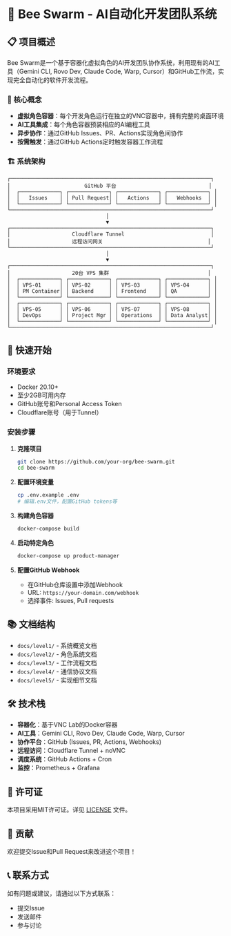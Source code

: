 # 🐝 **Bee Swarm - AI自动化开发团队系统**

## 📋 **项目概述**

Bee Swarm是一个基于容器化虚拟角色的AI开发团队协作系统，利用现有的AI工具（Gemini CLI, Rovo Dev, Claude Code, Warp, Cursor）和GitHub工作流，实现完全自动化的软件开发流程。

### 🎯 **核心概念**
- **虚拟角色容器**：每个开发角色运行在独立的VNC容器中，拥有完整的桌面环境
- **AI工具集成**：每个角色容器预装相应的AI编程工具
- **异步协作**：通过GitHub Issues、PR、Actions实现角色间协作
- **按需触发**：通过GitHub Actions定时触发容器工作流程

### 🏗️ **系统架构**
```
┌─────────────────────────────────────────────────────────────────┐
│                        GitHub 平台                              │
│  ┌─────────────┐ ┌─────────────┐ ┌─────────────┐ ┌─────────────┐ │
│  │   Issues    │ │ Pull Request│ │   Actions   │ │   Webhooks  │ │
│  └─────────────┘ └─────────────┘ └─────────────┘ └─────────────┘ │
└─────────────────────────────────────────────────────────────────┘
                                │
                                ▼
┌─────────────────────────────────────────────────────────────────┐
│                    Cloudflare Tunnel                            │
│                    远程访问网关                                  │
└─────────────────────────────────────────────────────────────────┘
                                │
                                ▼
┌─────────────────────────────────────────────────────────────────┐
│                    20台 VPS 集群                                │
│  ┌─────────────┐ ┌─────────────┐ ┌─────────────┐ ┌─────────────┐ │
│  │ VPS-01      │ │ VPS-02      │ │ VPS-03      │ │ VPS-04      │ │
│  │ PM Container│ │ Backend     │ │ Frontend    │ │ QA          │ │
│  └─────────────┘ └─────────────┘ └─────────────┘ └─────────────┘ │
│  ┌─────────────┐ ┌─────────────┐ ┌─────────────┐ ┌─────────────┐ │
│  │ VPS-05      │ │ VPS-06      │ │ VPS-07      │ │ VPS-08      │ │
│  │ DevOps      │ │ Project Mgr │ │ Operations  │ │ Data Analyst│ │
│  └─────────────┘ └─────────────┘ └─────────────┘ └─────────────┘ │
└─────────────────────────────────────────────────────────────────┘
```

## 🚀 **快速开始**

### 环境要求
- Docker 20.10+
- 至少2GB可用内存
- GitHub账号和Personal Access Token
- Cloudflare账号（用于Tunnel）

### 安装步骤

1. **克隆项目**
   ```bash
   git clone https://github.com/your-org/bee-swarm.git
   cd bee-swarm
   ```

2. **配置环境变量**
   ```bash
   cp .env.example .env
   # 编辑.env文件，配置GitHub tokens等
   ```

3. **构建角色容器**
   ```bash
   docker-compose build
   ```

4. **启动特定角色**
   ```bash
   docker-compose up product-manager
   ```

5. **配置GitHub Webhook**
   - 在GitHub仓库设置中添加Webhook
   - URL: `https://your-domain.com/webhook`
   - 选择事件: Issues, Pull requests

## 📚 **文档结构**

- `docs/level1/` - 系统概览文档
- `docs/level2/` - 角色系统文档
- `docs/level3/` - 工作流程文档
- `docs/level4/` - 通信协议文档
- `docs/level5/` - 实现细节文档

## 🛠️ **技术栈**

- **容器化**：基于VNC Lab的Docker容器
- **AI工具**：Gemini CLI, Rovo Dev, Claude Code, Warp, Cursor
- **协作平台**：GitHub (Issues, PR, Actions, Webhooks)
- **远程访问**：Cloudflare Tunnel + noVNC
- **调度系统**：GitHub Actions + Cron
- **监控**：Prometheus + Grafana

## 📄 **许可证**

本项目采用MIT许可证。详见 [LICENSE](LICENSE) 文件。

## 🤝 **贡献**

欢迎提交Issue和Pull Request来改进这个项目！

## 📞 **联系方式**

如有问题或建议，请通过以下方式联系：
- 提交Issue
- 发送邮件
- 参与讨论

